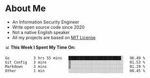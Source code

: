# About Me

- An Information Security Engineer
- Write open source code since 2020
- Not a native English speaker
- All my projects are based on [MIT License](https://opensource.org/licenses/MIT)

📊 **This Week I Spent My Time On:**
<!--START_SECTION:waka-->
```text
Go           3 hrs 55 mins   ████████████████████████░   96.49 % 
Git Config   3 mins          ▒░░░░░░░░░░░░░░░░░░░░░░░░   01.53 % 
Markdown     3 mins          ▒░░░░░░░░░░░░░░░░░░░░░░░░   01.29 % 
Other        1 min           ░░░░░░░░░░░░░░░░░░░░░░░░░   00.45 % 
```
<!--END_SECTION:waka-->

